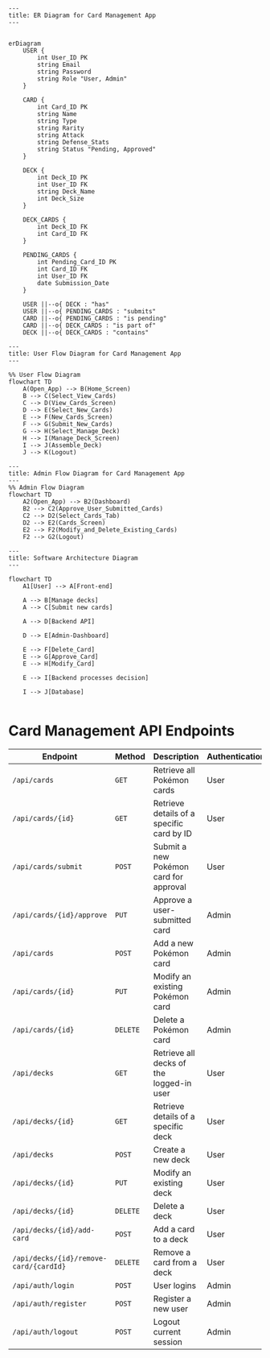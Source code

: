 ```mermaid
---
title: ER Diagram for Card Management App
---


erDiagram
    USER {
        int User_ID PK
        string Email
        string Password
        string Role "User, Admin"
    }
    
    CARD {
        int Card_ID PK
        string Name
        string Type
        string Rarity
        string Attack
        string Defense_Stats
        string Status "Pending, Approved"
    }
    
    DECK {
        int Deck_ID PK
        int User_ID FK
        string Deck_Name
        int Deck_Size
    }

    DECK_CARDS {
        int Deck_ID FK
        int Card_ID FK
    }
    
    PENDING_CARDS {
        int Pending_Card_ID PK
        int Card_ID FK
        int User_ID FK
        date Submission_Date
    }
    
    USER ||--o{ DECK : "has"
    USER ||--o{ PENDING_CARDS : "submits"
    CARD ||--o{ PENDING_CARDS : "is pending"
    CARD ||--o{ DECK_CARDS : "is part of"
    DECK ||--o{ DECK_CARDS : "contains"
```

```mermaid
---
title: User Flow Diagram for Card Management App
---

%% User Flow Diagram
flowchart TD
    A(Open_App) --> B(Home_Screen)
    B --> C(Select_View_Cards)
    C --> D(View_Cards_Screen)
    D --> E(Select_New_Cards)
    E --> F(New_Cards_Screen)
    F --> G(Submit_New_Cards)
    G --> H(Select_Manage_Deck)
    H --> I(Manage_Deck_Screen)
    I --> J(Assemble_Deck)
    J --> K(Logout)  

```




```mermaid
---
title: Admin Flow Diagram for Card Management App
---
%% Admin Flow Diagram
flowchart TD
    A2(Open_App) --> B2(Dashboard)
    B2 --> C2(Approve_User_Submitted_Cards)
    C2 --> D2(Select_Cards_Tab)
    D2 --> E2(Cards_Screen)
    E2 --> F2(Modify_and_Delete_Existing_Cards)
    F2 --> G2(Logout)
```


```mermaid
---
title: Software Architecture Diagram
---

flowchart TD
    A1[User] --> A[Front-end]
    
    A --> B[Manage decks]
    A --> C[Submit new cards]
    
    A --> D[Backend API]
    
    D --> E[Admin-Dashboard]
    
    E --> F[Delete_Card]
    E --> G[Approve_Card]
    E --> H[Modify_Card]

    E --> I[Backend processes decision]
    
    I --> J[Database]


```

# Card Management API Endpoints

| **Endpoint**                         | **Method** | **Description**                                   | **Authentication** |
|--------------------------------------|-----------|-------------------------------------------------|--------------------|
| `/api/cards`                         | `GET`     | Retrieve all Pokémon cards                      | User               |
| `/api/cards/{id}`                     | `GET`     | Retrieve details of a specific card by ID      | User              |
| `/api/cards/submit`                   | `POST`    | Submit a new Pokémon card for approval         | User               |
| `/api/cards/{id}/approve`             | `PUT`     | Approve a user-submitted card                  | Admin              |
| `/api/cards`                          | `POST`    | Add a new Pokémon card                         | Admin              |
| `/api/cards/{id}`                     | `PUT`     | Modify an existing Pokémon card                | Admin              |
| `/api/cards/{id}`                     | `DELETE`  | Delete a Pokémon card                          | Admin              |
| `/api/decks`                          | `GET`     | Retrieve all decks of the logged-in user       | User               |
| `/api/decks/{id}`                     | `GET`     | Retrieve details of a specific deck           | User               |
| `/api/decks`                          | `POST`    | Create a new deck                             | User               |
| `/api/decks/{id}`                     | `PUT`     | Modify an existing deck                       | User               |
| `/api/decks/{id}`                     | `DELETE`  | Delete a deck                                | User               |
| `/api/decks/{id}/add-card`            | `POST`    | Add a card to a deck                         | User               |
| `/api/decks/{id}/remove-card/{cardId}` | `DELETE`  | Remove a card from a deck                    | User               |
| `/api/auth/login`                     | `POST`    | User logins                                  | Admin               |
| `/api/auth/register`                  | `POST`    | Register a new user                          | Admin               |
| `/api/auth/logout`                    | `POST`    | Logout current session                       | Admin               |






